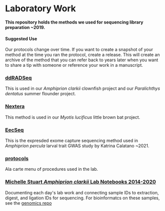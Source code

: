 Laboratory Work
================

**This repository holds the methods we used for sequencing library preparation ~2019.**

#### Suggested Use

Our protocols change over time. If you want to create a snapshot of your
method at the time you ran the protocol, create a release. This will
create an archive of the method that you can refer back to years later
when you want to share a tip with someone or reference your work in a
manuscript.

### [ddRADSeq](ddRADSeq)

This is used in our *Amphiprion clarkii* clownfish project and our
*Paralichthys dentatus* summer flounder project.

### [Nextera](Nextera)

This method is used in our *Myotis lucificus* little brown bat project.

### [EecSeq](EecSeq)

This is the expresded exome capture sequencing method used in *Amphiprion percula* larval trait GWAS study by Katrina Calatano ~2021.

### [protocols](protocols)

Ala carte menu of procedures used in the lab.

### [Michelle Stuart *Amphiprion clarkii* Lab Notebooks 2014-2020](https://pinskylab.github.io/laboratory/laboratory-notebooks/)

Documenting each day's lab work and connecting sample IDs to extraction, digest, and ligation IDs for sequencing. For bioinformatcs on these samples, see the [genomics repo](https://github.com/pinskylab/genomics)
